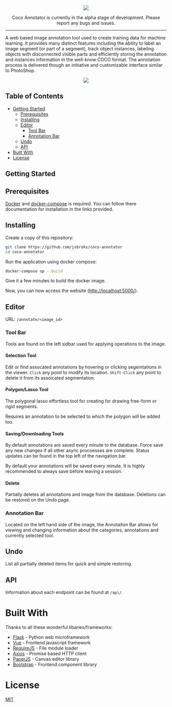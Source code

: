 <p align="center"><img src="https://i.imgur.com/AA7IdbQ.png"></p>
<p align="center">
  Coco Annotator is currently in the alpha stage of development. Please report any bugs and issues.
</p>

---

A web based image annotation tool used to create training data for machine learning. It provides many distinct features
including the ability to label an image segment (or part of a segment), track object instances, labeling objects with
disconnected visible parts and efficiently storing the annotation and instances information in the well-know COCO
format. The annotation process is delivered though an initiative and customizable interface similar to PhotoShop.

<p align="center"><img src="https://i.imgur.com/k7n24Xy.gif"></p>


## Table of Contents

- [Getting Started](https://github.com/jsbroks/coco-annotator#getting-started)
  - [Prerequisites](https://github.com/jsbroks/coco-annotator#prerequisites)
  - [Installing](https://github.com/jsbroks/coco-annotator#installing)
  - [Editor](https://github.com/jsbroks/coco-annotator#editor)
    - [Tool Bar](https://github.com/jsbroks/coco-annotator#tool-bar)
    - [Annotation Bar](https://github.com/jsbroks/coco-annotator#annotation-bar)
  - [Undo](https://github.com/jsbroks/coco-annotator#undo)
  - [API](https://github.com/jsbroks/coco-annotator#api)
- [Built With](https://github.com/jsbroks/coco-annotator#built-with)
- [License](https://github.com/jsbroks/coco-annotator#getting-started)

## Getting Started

## Prerequisites

[Docker](https://docs.docker.com/install/) and [docker-compose](https://docs.docker.com/compose/install/)
is required. You can follow there documentation for installation in the links provided.

## Installing

Create a copy of this repository:
```bash
git clone https://github.com/jsbroks/coco-annotator
cd coco-annotator
```

Run the application using docker compose:
```bash
docker-compose up --build
```

Give it a few minutes to build the docker image.

Now, you can now access the website (<http://localhost:5000/>).

## Editor

URL: `/annotate/<image_id>`

### Tool Bar

Tools are found on the left sidbar used for applying operations to the image.

#### Selection Tool

Edit or find assocated annotations by hovering or clicking segemtations in the viewer. `Click` any point to modify its location. `Shift-Click` any point to delete it from its assoicated segmentation.

#### Polygon/Lasso Tool

The polygonal lasso effortless tool for creating for drawing free-form or rigid segments.

Requires an annotation to be selected to which the polygon will be added too.

#### Saving/Downloading Tools

By default annotations are saved every minute to the database. Force save any new changes if all other async procoesses are complete. Status updates can be found in the top left of the navigation bar.

By default your annotations will be saved every minute. It is highly recommended to always save before leaving a session. 

#### Delete

Partially deletes all annotations and image from the database. Deletions can be restored on the Undo page.

### Annotation Bar

Located on the left hand side of the image, the Annotaiton Bar allows for viewing and changing information about the categories, annotations and currently selected tool.

## Undo

List all partially deleted items for quick and simple restoring.

## API

Information about each endpoint can be found at `/api/`.

# Built With

Thanks to all these wonderful libaries/frameworks:
 - [Flask](http://flask.pocoo.org/) - Python web microframework
 - [Vue](https://vuejs.org/) - Frontend javascript framework
 - [RequireJS](https://requirejs.org/) - File module loader
 - [Axios](https://github.com/axios/axios) - Promise based HTTP client
 - [PaperJS](http://paperjs.org/) - Canvas editor library
 - [Bootstrap](https://getbootstrap.com/) - Frontend component library

# License
[MIT](https://tldrlegal.com/license/mit-license)
